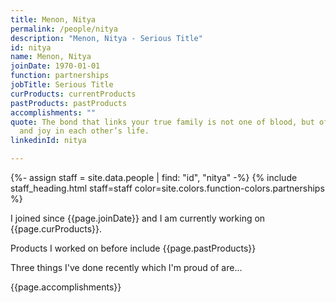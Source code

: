 ```yaml
---
title: Menon, Nitya
permalink: /people/nitya
description: "Menon, Nitya - Serious Title"
id: nitya
name: Menon, Nitya
joinDate: 1970-01-01
function: partnerships
jobTitle: Serious Title
curProducts: currentProducts
pastProducts: pastProducts
accomplishments: ""
quote: The bond that links your true family is not one of blood, but of respect
  and joy in each other’s life.
linkedinId: nitya

---
```


{%- assign staff = site.data.people | find: "id", "nitya" -%}
{% include staff_heading.html staff=staff color=site.colors.function-colors.partnerships %}

<p>I joined since {{page.joinDate}} and I am currently working on {{page.curProducts}}.</p>

<p>Products I worked on before include {{page.pastProducts}}</p>

<p>Three things I've done recently which I'm proud of are...</p>
{{page.accomplishments}}
